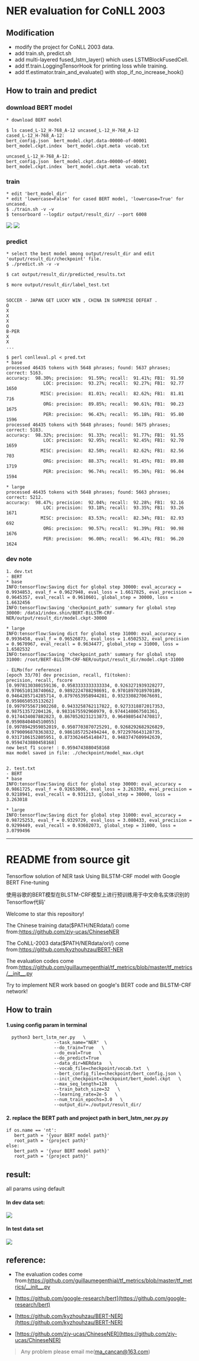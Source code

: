 # NER evaluation for CoNLL 2003

## Modification

- modify the project for CoNLL 2003 data.
- add train.sh, predict.sh
- add multi-layered fused_lstm_layer() which uses LSTMBlockFusedCell.
- add tf.train.LoggingTensorHook for printing loss while training.
- add tf.estimator.train_and_evaluate() with stop_if_no_increase_hook()

## How to train and predict

### download BERT model
```
* download BERT model

$ ls cased_L-12_H-768_A-12 uncased_L-12_H-768_A-12
cased_L-12_H-768_A-12:
bert_config.json  bert_model.ckpt.data-00000-of-00001  bert_model.ckpt.index  bert_model.ckpt.meta  vocab.txt

uncased_L-12_H-768_A-12:
bert_config.json  bert_model.ckpt.data-00000-of-00001  bert_model.ckpt.index  bert_model.ckpt.meta  vocab.txt
```

### train
```
* edit 'bert_model_dir'
* edit 'lowercase=False' for cased BERT model, 'lowercase=True' for uncased.
$ ./train.sh -v -v
$ tensorboard --logdir output/result_dir/ --port 6008
```
![](/eval_f.png)
![](/loss.png)

### predict
```
* select the best model among output/result_dir and edit 'output/result_dir/checkpoint' file.
$ ./predict.sh -v -v

$ cat output/result_dir/predicted_results.txt

$ more output/result_dir/label_test.txt


SOCCER - JAPAN GET LUCKY WIN , CHINA IN SURPRISE DEFEAT .
O
X
X
X
O
B-PER
X
X
...

$ perl conlleval.pl < pred.txt
* base
processed 46435 tokens with 5648 phrases; found: 5637 phrases; correct: 5163.
accuracy:  98.30%; precision:  91.59%; recall:  91.41%; FB1:  91.50
              LOC: precision:  93.27%; recall:  92.27%; FB1:  92.77  1650
             MISC: precision:  81.01%; recall:  82.62%; FB1:  81.81  716
              ORG: precision:  89.85%; recall:  90.61%; FB1:  90.23  1675
              PER: precision:  96.43%; recall:  95.18%; FB1:  95.80  1596
processed 46435 tokens with 5648 phrases; found: 5675 phrases; correct: 5183.
accuracy:  98.32%; precision:  91.33%; recall:  91.77%; FB1:  91.55
              LOC: precision:  92.95%; recall:  92.45%; FB1:  92.70  1659
             MISC: precision:  82.50%; recall:  82.62%; FB1:  82.56  703
              ORG: precision:  88.37%; recall:  91.45%; FB1:  89.88  1719
              PER: precision:  96.74%; recall:  95.36%; FB1:  96.04  1594

* large
processed 46435 tokens with 5648 phrases; found: 5663 phrases; correct: 5212.
accuracy:  98.47%; precision:  92.04%; recall:  92.28%; FB1:  92.16
              LOC: precision:  93.18%; recall:  93.35%; FB1:  93.26  1671
             MISC: precision:  83.53%; recall:  82.34%; FB1:  82.93  692
              ORG: precision:  90.57%; recall:  91.39%; FB1:  90.98  1676
              PER: precision:  96.00%; recall:  96.41%; FB1:  96.20  1624
```

### dev note
```
1. dev.txt
- BERT
* base
INFO:tensorflow:Saving dict for global step 30000: eval_accuracy = 0.9934853, eval_f = 0.9627948, eval_loss = 1.6617825, eval_precision = 0.9645357, eval_recall = 0.9610601, global_step = 30000, loss = 1.6632456
INFO:tensorflow:Saving 'checkpoint_path' summary for global step 30000: /data1/index.shin/BERT-BiLSTM-CRF-NER/output/result_dir/model.ckpt-30000

* large
INFO:tensorflow:Saving dict for global step 31000: eval_accuracy = 0.9936458, eval_f = 0.96526873, eval_loss = 1.6502532, eval_precision = 0.9670967, eval_recall = 0.9634477, global_step = 31000, loss = 1.6502532
INFO:tensorflow:Saving 'checkpoint_path' summary for global step 31000: /root/BERT-BiLSTM-CRF-NER/output/result_dir/model.ckpt-31000

- ELMo(for reference)
[epoch 33/70] dev precision, recall, f1(token):
precision, recall, fscore
[0.9978130380159136, 0.9583333333333334, 0.9263271939328277, 0.9706510138740662, 0.9892224788298691, 0.9701897018970189, 0.9464285714285714, 0.8797653958944281, 0.9323308270676691, 0.959865053513262]
[0.9979755671902268, 0.9433258762117822, 0.9273318872017353, 0.987513572204126, 0.9831675592960979, 0.9744148067501361, 0.9174434087882823, 0.8670520231213873, 0.9649805447470817, 0.9590840404510055]
[0.9978942959852019, 0.9507703870725291, 0.9268292682926829, 0.9790096878363832, 0.9861857252494244, 0.9722976643128735, 0.9317106152805951, 0.8733624454148471, 0.9483747609942639, 0.9594743880458168]
new best f1 score! : 0.9594743880458168
max model saved in file: ./checkpoint/model_max.ckpt


2. test.txt
- BERT
* base
INFO:tensorflow:Saving dict for global step 30000: eval_accuracy = 0.9861725, eval_f = 0.92653006, eval_loss = 3.263393, eval_precision = 0.9218941, eval_recall = 0.931213, global_step = 30000, loss = 3.263018

* large
INFO:tensorflow:Saving dict for global step 31000: eval_accuracy = 0.98725253, eval_f = 0.9329729, eval_loss = 3.080433, eval_precision = 0.9299449, eval_recall = 0.93602073, global_step = 31000, loss = 3.0799496

```

----

# README from source git

Tensorflow solution of NER task Using BiLSTM-CRF model with Google BERT Fine-tuning

使用谷歌的BERT模型在BLSTM-CRF模型上进行预训练用于中文命名实体识别的Tensorflow代码'

Welcome to star this repository!

The Chinese training data($PATH/NERdata/) come from:https://github.com/zjy-ucas/ChineseNER 
  
The CoNLL-2003 data($PATH/NERdata/ori/) come from:https://github.com/kyzhouhzau/BERT-NER 
  
The evaluation codes come from:https://github.com/guillaumegenthial/tf_metrics/blob/master/tf_metrics/__init__.py  


Try to implement NER work based on google's BERT code and BiLSTM-CRF network!


## How to train

#### 1.using config param in terminal

```
  python3 bert_lstm_ner.py   \
                  --task_name="NER"  \ 
                  --do_train=True   \
                  --do_eval=True   \
                  --do_predict=True
                  --data_dir=NERdata   \
                  --vocab_file=checkpoint/vocab.txt  \ 
                  --bert_config_file=checkpoint/bert_config.json \  
                  --init_checkpoint=checkpoint/bert_model.ckpt   \
                  --max_seq_length=128   \
                  --train_batch_size=32   \
                  --learning_rate=2e-5   \
                  --num_train_epochs=3.0   \
                  --output_dir=./output/result_dir/ 
 ```       
 #### 2. replace the BERT path and project path in bert_lstm_ner.py.py
 ```
 if os.name == 'nt':
    bert_path = '{your BERT model path}'
    root_path = '{project path}'
else:
    bert_path = '{your BERT model path}'
    root_path = '{project path}'
 ```

## result:
all params using default
#### In dev data set:
![](/picture1.png)

#### In test data set
![](/picture2.png)

## reference: 
+ The evaluation codes come from:https://github.com/guillaumegenthial/tf_metrics/blob/master/tf_metrics/__init__.py

+ [https://github.com/google-research/bert](https://github.com/google-research/bert)
      
+ [https://github.com/kyzhouhzau/BERT-NER](https://github.com/kyzhouhzau/BERT-NER)

+ [https://github.com/zjy-ucas/ChineseNER](https://github.com/zjy-ucas/ChineseNER)

> Any problem please email me(ma_cancan@163.com)
